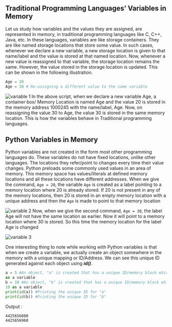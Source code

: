 ## Traditional Programming Languages’ Variables in Memory

Let us study how variables and the values they are assigned, are represented in
memory, in traditional programming languages like C, C++, Java, etc. In these languages,
variables are like storage containers. They are like named storage locations that store
some value. In such cases, whenever we declare a new variable, a new storage location
is given to that name/label and the value is stored at that named location. Now,
whenever a new value is reassigned to that variable, the storage location remains the
same. However, the value stored in the storage location is updated. This can be shown
in the following illustration.

```python
Age = 20
Age = 30 # Re-assigning a different value to the same variable
```
![variable 1](https://github.com/Cpsbd66/Python-for-CP/assets/109220196/71c6d210-1a4c-4842-b486-0fd2598e56c3)
In the above script, when we declare a new variable Age, a container box/ Memory
Location is named Age and the value 20 is stored in the memory address 1000245 with
the name/label, Age. Now, on reassigning the value 30 to Age, the value 30 is stored in
the same memory location. This is how the variables behave in Traditional
programming languages.

## Python Variables in Memory
Python variables are not created in the form most other programming languages do.
These variables do not have fixed locations, unlike other languages. The locations they
refer/point to changes every time their value changes.
Python preloads some commonly used values in an area of memory. This memory
space has values/literals at defined memory locations and all these locations have
different addresses.
When we give the command, `Age = 20`, the variable `Age` is created as a label pointing to
a memory location where 20 is already stored. If 20 is not present in any of the memory
locations, then 20 is stored in an empty memory location with a unique address and
then the `Age` is made to point to that memory location

![variable 2](https://github.com/Cpsbd66/Python-for-CP/assets/109220196/c28923cf-9710-4453-89ea-70d5c79d082a)
Now, when we give the second command, `Age = 30`, the label Age will not have the
same location as earlier. Now it will point to a memory location where 30 is stored. So
this time the memory location for the label Age is changed

![variable 3](https://github.com/Cpsbd66/Python-for-CP/assets/109220196/a10fd8e2-dc8d-40fd-8759-ea20a23ea5f7)

One interesting thing to note while working with Python variables is that when we
create a variable, we actually create an object somewhere in the memory with a unique
mapping or ID/Address. We can see this unique ID generated against each object using
***id()***.

```python
a = 5 #An object, "a" is created that has a unique ID/memory block which stores 5
as a variable
b = 10 #An object, "b" is created that has a unique ID/memory block which stores
10 as a variable
print(id(a)) #Printing the unique ID for "a"
print(id(b)) #Printing the unique ID for "b"
```

Output :
```
4425656800
4425656960
```
